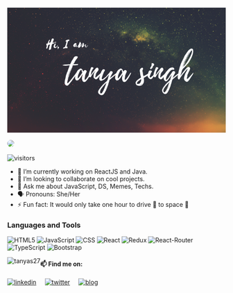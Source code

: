 [![Tanya's GitHub Banner](./images/banner.png)]()  

<img src="https://github.com/tanyasingh27/tanyasingh27/blob/master/images/space.gif" width="100px" style="border-radius:50%"> 


![visitors](https://visitor-badge.laobi.icu/badge?page_id=tanyas27.tanyas27)

- 🔭 I’m currently working on ReactJS and Java.
- 👯 I’m looking to collaborate on cool projects.
- 💬 Ask me about JavaScript, DS, Memes, Techs.
- :speaking_head: Pronouns: She/Her
- ⚡ Fun fact: It would only take one hour to drive :car: to space :milky_way:

### Languages and Tools

![HTML5](https://img.shields.io/badge/HTML5-E34F26?style=for-the-badge&logo=html5&logoColor=white)
![JavaScript](https://img.shields.io/badge/JavaScript-F7DF1E?style=for-the-badge&logo=javascript&logoColor=black)
![CSS](https://img.shields.io/badge/CSS-239120?&style=for-the-badge&logo=css3&logoColor=white)
![React](https://img.shields.io/badge/React-20232A?style=for-the-badge&logo=react&logoColor=61DAFB)
![Redux](https://img.shields.io/badge/Redux-593D88?style=for-the-badge&logo=redux&logoColor=white)
![React-Router](https://img.shields.io/badge/React_Router-CA4245?style=for-the-badge&logo=react-router&logoColor=white)
![TypeScript](https://img.shields.io/badge/TypeScript-007ACC?style=for-the-badge&logo=typescript&logoColor=white)
![Bootstrap](https://img.shields.io/badge/Bootstrap-563D7C?style=for-the-badge&logo=bootstrap&logoColor=white)

<img align="left" src="https://github-readme-stats.vercel.app/api/top-langs/?username=tanyas27&layout=compact&theme=solarized-light" alt="tanyas27" />

#### 📫 Find me on:
<div>
<a href="https://www.linkedin.com/in/tanyasingh27"><img src="https://github.com/tanyasingh27/tanyasingh27/blob/master/images/linkedin.png" alt="linkedin" /></a>
&nbsp; &nbsp; <a href="https://twitter.com/SinghCode"><img src="https://github.com/tanyasingh27/tanyasingh27/blob/master/images/twitter.png" alt="twitter" /></a>
&nbsp; &nbsp; <a href="https://medium.com/code-tad"><img src="https://github.com/tanyasingh27/tanyasingh27/blob/master/images/medium.png" alt="blog"/></a>
</div> 
<!-- ![Tanya Singh github stats](https://github-readme-stats.vercel.app/api?username=tanyas27&show_icons=true&theme=solarized-light) -->
